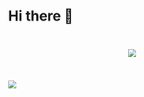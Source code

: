 # Hi there 👋
<br>
<p align="center">
   <a href="#">
      <img src="https://skillicons.dev/icons?i=linux,bash,vscode,py,css,html,js,ts,nodejs,deno,svg,c,cs,cpp,rust" />
   </a>
</p>
<br><br>
<a href="github.com/sklbz" target="_blank">
  <img src="https://github-readme-stats.vercel.app/api?username=sklbz&theme=blue-green&count_private=true&show_icons=true&hide_border=true">
</a>
<!--
- 🔭 I’m currently working on ...
- 👯 I’m looking to collaborate on ...
- 🤔 I’m looking for help with ...
- 💬 Ask me about ...
- 📫 How to reach me: ...
- ⚡ Fun fact: ...
-->
